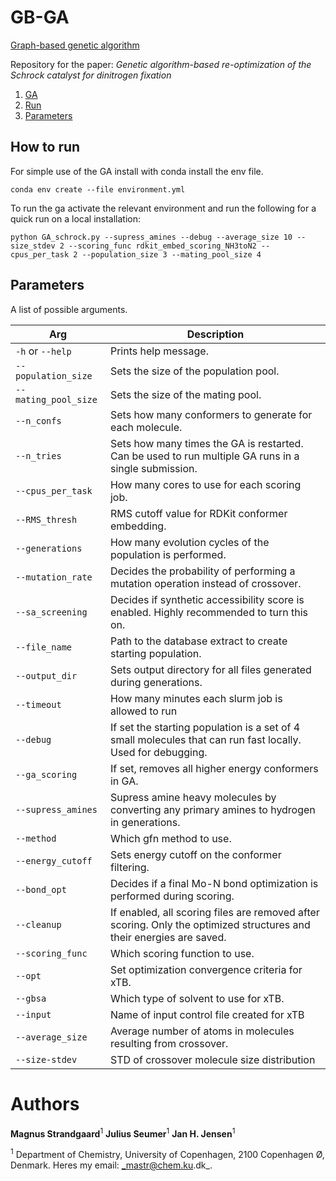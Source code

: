 
# GB-GA
[Graph-based genetic algorithm](http://dx.doi.org/10.1039/C8SC05372C)

Repository for the paper: *Genetic algorithm-based re-optimization of the Schrock catalyst for dinitrogen fixation*

1. [GA](#gb-ga)
2. [Run](#how-to-run)
3. [Parameters](#parameters)


## How to run

For simple use of the GA install with conda install the env file.

    conda env create --file environment.yml

To run the ga activate the relevant environment and run the following for a quick run on a local installation:
```
python GA_schrock.py --supress_amines --debug --average_size 10 --size_stdev 2 --scoring_func rdkit_embed_scoring_NH3toN2 --cpus_per_task 2 --population_size 3 --mating_pool_size 4
```

## Parameters
A list of possible arguments.

| Arg                  | Description                                                                                                          |
|----------------------|----------------------------------------------------------------------------------------------------------------------|
| `-h` or `--help`     | Prints help message.                                                                                                 |
| `--population_size`  | Sets the size of the population pool.                                                                                |
| `--mating_pool_size` | Sets the size of the mating pool.                                                                                    |
| `--n_confs`          | Sets how many conformers to generate for each molecule.                                                              |
| `--n_tries`          | Sets how many times the GA is restarted. Can be used to run multiple GA runs in a single submission.                 |
| `--cpus_per_task`    | How many cores to use for each scoring job.                                                                          |
| `--RMS_thresh`       | RMS cutoff value for RDKit conformer embedding.                                                                      |
| `--generations`      | How many evolution cycles of the population is performed.                                                            |
| `--mutation_rate`    | Decides the probability of performing a mutation operation instead of crossover.                                     |
| `--sa_screening`     | Decides if synthetic accessibility score is enabled. Highly recommended to turn this on.                             |
| `--file_name`        | Path to the database extract to create starting population.                                                          |
| `--output_dir`       | Sets output directory for all files generated during generations.                                                    |                                                                                   |
| `--timeout`          | How many minutes each slurm job is allowed to run                                                                    |
| `--debug`            | If set the starting population is a set of 4 small molecules that can run fast locally. Used for debugging.          |
| `--ga_scoring`       | If set, removes all higher energy conformers in GA.                                                                  |
| `--supress_amines`   | Supress amine heavy molecules by converting any primary amines to hydrogen in generations.                           |
| `--method`           | Which gfn method to use.                                                                                             |
| `--energy_cutoff`    | Sets energy cutoff on the conformer filtering.                                                                       |
| `--bond_opt`         | Decides if a final Mo-N bond optimization is performed during scoring.                                               |
| `--cleanup`          | If enabled, all scoring files are removed after scoring. Only the optimized structures and their energies are saved. |
| `--scoring_func`     | Which scoring function to use.                                                                                       |
| `--opt`              | Set optimization convergence criteria for xTB.                                                                       |
| `--gbsa`             | Which type of solvent to use for xTB.                                                                                |
| `--input`            | Name of input control file created for xTB                                                                           |
| `--average_size`     | Average number of atoms in molecules resulting from crossover.                                                       |
| `--size-stdev`       | STD of crossover molecule size distribution                                                                          |


# Authors
__Magnus Strandgaard__<sup>1</sup>
__Julius Seumer__<sup>1</sup>
__Jan H. Jensen__<sup>1</sup>

<sup>1</sup> Department of Chemistry, University of Copenhagen, 2100 Copenhagen Ø, Denmark.
Heres my email: _mastr@chem.ku.dk_.
